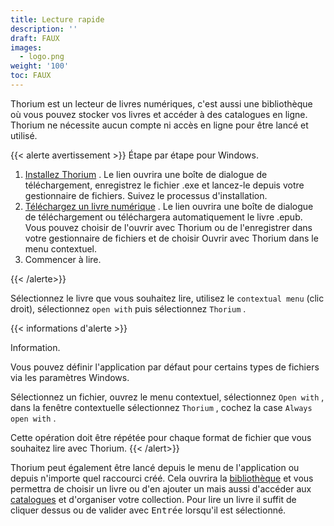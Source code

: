 ```yaml
---
title: Lecture rapide
description: ''
draft: FAUX
images:
  - logo.png
weight: '100'
toc: FAUX
---
```


Thorium est un lecteur de livres numériques, c'est aussi une bibliothèque où vous pouvez stocker vos livres et accéder à des catalogues en ligne. Thorium ne nécessite aucun compte ni accès en ligne pour être lancé et utilisé.

{{&lt; alerte avertissement &gt;}} Étape par étape pour Windows.

1. [Installez Thorium](https://www.edrlab.org/software/thorium-reader/github/win10) . Le lien ouvrira une boîte de dialogue de téléchargement, enregistrez le fichier .exe et lancez-le depuis votre gestionnaire de fichiers. Suivez le processus d'installation.
2. [Téléchargez un livre numérique](https://www.gutenberg.org/ebooks/2701.epub.noimages?) . Le lien ouvrira une boîte de dialogue de téléchargement ou téléchargera automatiquement le livre .epub. Vous pouvez choisir de l'ouvrir avec Thorium ou de l'enregistrer dans votre gestionnaire de fichiers et de choisir Ouvrir avec Thorium dans le menu contextuel.
3. Commencer à lire.

{{&lt; /alerte&gt;}}

Sélectionnez le livre que vous souhaitez lire, utilisez le `contextual menu` (clic droit), sélectionnez `open with` puis sélectionnez `Thorium` .

{{&lt; informations d'alerte &gt;}}

Information.

Vous pouvez définir l'application par défaut pour certains types de fichiers via les paramètres Windows.

Sélectionnez un fichier, ouvrez le menu contextuel, sélectionnez `Open with` , dans la fenêtre contextuelle sélectionnez `Thorium` , cochez la case `Always open with` .

Cette opération doit être répétée pour chaque
 format de fichier que vous souhaitez lire avec Thorium. {{&lt; /alert&gt;}}

Thorium peut également être lancé depuis le menu de l'application ou depuis n'importe quel raccourci créé. Cela ouvrira la [bibliothèque](/docs/220_organizing/221_libraries/) et vous permettra de choisir un livre ou d'en ajouter un mais aussi d'accéder aux [catalogues](/docs/220_organizing/222_catalogs/) et d'organiser votre collection. Pour lire un livre il suffit de cliquer dessus ou de valider avec <kbd>Entrée</kbd> lorsqu'il est sélectionné.
